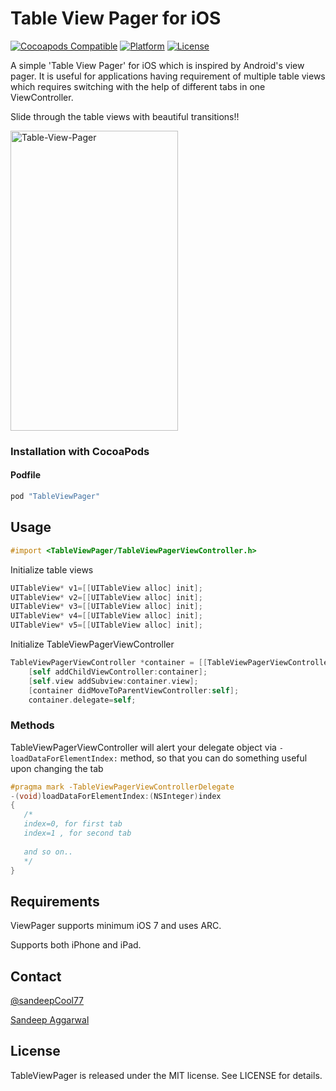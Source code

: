 Table View Pager for iOS
=========================

[![Cocoapods Compatible](https://img.shields.io/cocoapods/v/TableViewPager.svg)](https://img.shields.io/cocoapods/v/TableViewPager.svg)
[![Platform](https://img.shields.io/cocoapods/p/TableViewPager.svg?style=flat)](http://cocoadocs.org/docsets/TableViewPager)
[![License](http://img.shields.io/badge/license-MIT-blue.svg)](http://opensource.org/licenses/MIT)

A simple 'Table View Pager' for iOS which is inspired by Android's view pager. It is useful for applications having requirement of multiple table views which requires switching with the help of different tabs in one ViewController.

Slide through the table views with beautiful transitions!!

<img src="http://s15.postimg.org/kuyfnxyxn/ezgif_com_video_to_gif.gif" alt="Table-View-Pager"  style="width:268;height:480">


### Installation with CocoaPods

#### Podfile

```ruby
pod "TableViewPager"
```


## Usage

```objective-c
#import <TableViewPager/TableViewPagerViewController.h>
```

Initialize table views

```objective-c
UITableView* v1=[[UITableView alloc] init];
UITableView* v2=[[UITableView alloc] init];
UITableView* v3=[[UITableView alloc] init];
UITableView* v4=[[UITableView alloc] init];
UITableView* v5=[[UITableView alloc] init];

```

Initialize TableViewPagerViewController

```objective-c
TableViewPagerViewController *container = [[TableViewPagerViewController alloc] initWithElementsName:@[@"ONE",@"TWO",@"THREE",@"FOUR",@"FIVE"] colors:@[ONE_TAB_COLOR,TWO_TAB_COLOR,THREE_TAB_COLOR,FOUR_TAB_COLOR,FIVE_TAB_COLOR] tableViews:@[v1,v2,v3,v4,v5]];
    [self addChildViewController:container];
    [self.view addSubview:container.view];
    [container didMoveToParentViewController:self];
    container.delegate=self;
 ```
 
 
### Methods
 
 TableViewPagerViewController will alert your delegate object via `- loadDataForElementIndex:` method, so that you can
 do something useful upon changing the tab
 
 
 ```objective-c
 #pragma mark -TableViewPagerViewControllerDelegate
-(void)loadDataForElementIndex:(NSInteger)index
{
    /*
    index=0, for first tab
    index=1 , for second tab
    
    and so on..
    */
}
```

## Requirements

ViewPager supports minimum iOS 7 and uses ARC.

Supports both iPhone and iPad.

## Contact
[@sandeepCool77](https://twitter.com/sandeepCool77)

[Sandeep Aggarwal](mailto:smartsandeep1129@gmail.com)

## License

TableViewPager is released under the MIT license. See LICENSE for details.


